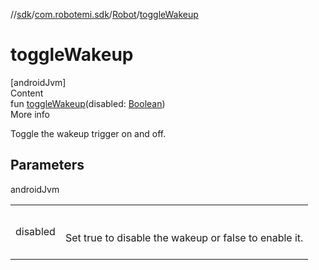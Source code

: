 //[sdk](../../../index.md)/[com.robotemi.sdk](../index.md)/[Robot](index.md)/[toggleWakeup](toggle-wakeup.md)



# toggleWakeup  
[androidJvm]  
Content  
fun [toggleWakeup](toggle-wakeup.md)(disabled: [Boolean](https://kotlinlang.org/api/latest/jvm/stdlib/kotlin/-boolean/index.html))  
More info  


Toggle the wakeup trigger on and off.



## Parameters  
  
androidJvm  
  
| | |
|---|---|
| <a name="com.robotemi.sdk/Robot/toggleWakeup/#kotlin.Boolean/PointingToDeclaration/"></a>disabled| <a name="com.robotemi.sdk/Robot/toggleWakeup/#kotlin.Boolean/PointingToDeclaration/"></a><br><br>Set true to disable the wakeup or false to enable it.<br><br>|
  
  



